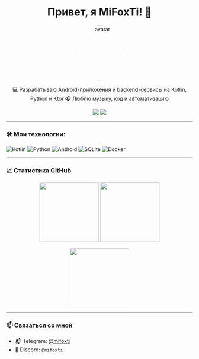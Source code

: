 <h1 align="center">Привет, я MiFoxTi! 👋</h1>

<p align="center">
  <img src="https://avatars.githubusercontent.com/mifoxti" width="150" height="150" style="border-radius:50%;" alt="avatar"/>
</p>

<p align="center">
  💻 Разрабатываю Android-приложения и backend-сервисы на Kotlin, Python и Ktor  
  🎧 Люблю музыку, код и автоматизацию  
</p>

<p align="center">
  <a href="https://t.me/mifoxti"><img src="https://img.shields.io/badge/Telegram-2CA5E0?style=for-the-badge&logo=telegram&logoColor=white" /></a>
  <a href="https://discord.com/users/mifoxti"><img src="https://img.shields.io/badge/Discord-5865F2?style=for-the-badge&logo=discord&logoColor=white" /></a>
</p>

---

### 🛠️ Мои технологии:

![Kotlin](https://img.shields.io/badge/Kotlin-0095D5?style=flat-square&logo=kotlin&logoColor=white)
![Python](https://img.shields.io/badge/Python-3776AB?style=flat-square&logo=python&logoColor=white)
![Android](https://img.shields.io/badge/Android-3DDC84?style=flat-square&logo=android&logoColor=white)
![SQLite](https://img.shields.io/badge/SQLite-003B57?style=flat-square&logo=sqlite&logoColor=white)
![Docker](https://img.shields.io/badge/Docker-2496ED?style=flat-square&logo=docker&logoColor=white)

---

### 📈 Статистика GitHub

<p align="center">
  <img src="https://github-readme-stats.vercel.app/api?username=YOUR_USERNAME&show_icons=true&theme=tokyonight&hide_title=false&count_private=true" height="160"/>
  <img src="https://github-readme-streak-stats.herokuapp.com?user=YOUR_USERNAME&theme=tokyonight&date_format=M%20j%5B%2C%20Y%5D" height="160"/>
</p>

<p align="center">
  <img src="https://github-readme-stats.vercel.app/api/top-langs/?username=YOUR_USERNAME&layout=compact&theme=tokyonight&langs_count=8" height="160"/>
</p>

---

### 📫 Связаться со мной

- 📬 Telegram: [@mifoxti](https://t.me/mifoxti)
- 🧙 Discord: `@mifoxti`
